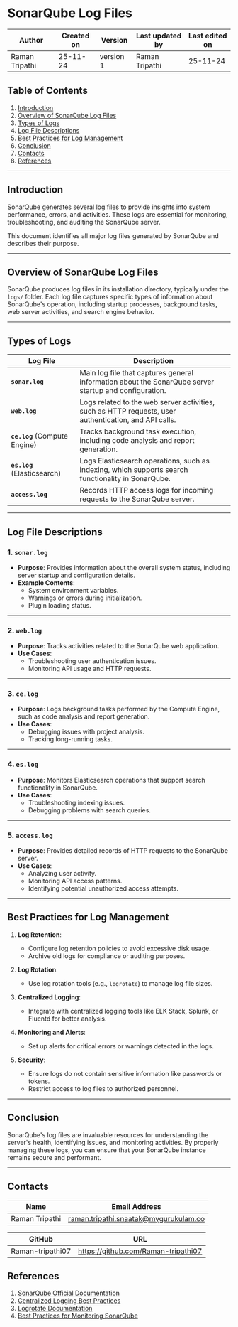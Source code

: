 # SonarQube Log Files

  | Author        | Created on | Version | Last updated by | Last edited on |
  |-------------|---------|-------------|-------------|---------|
  | Raman Tripathi | 25-11-24 | version 1 | Raman Tripathi | 25-11-24 |

## Table of Contents

1. [Introduction](#introduction)  
2. [Overview of SonarQube Log Files](#overview-of-sonarqube-log-files)  
3. [Types of Logs](#types-of-logs)  
4. [Log File Descriptions](#log-file-descriptions)  
5. [Best Practices for Log Management](#best-practices-for-log-management)  
6. [Conclusion](#conclusion)
7. [Contacts](#contacts) 
8. [References](#references)

---

## Introduction

SonarQube generates several log files to provide insights into system performance, errors, and activities. These logs are essential for monitoring, troubleshooting, and auditing the SonarQube server.

This document identifies all major log files generated by SonarQube and describes their purpose.

---

## Overview of SonarQube Log Files

SonarQube produces log files in its installation directory, typically under the `logs/` folder. Each log file captures specific types of information about SonarQube's operation, including startup processes, background tasks, web server activities, and search engine behavior.

---

## Types of Logs

| **Log File**             | **Description**                                                                 |
|---------------------------|---------------------------------------------------------------------------------|
| **`sonar.log`**           | Main log file that captures general information about the SonarQube server startup and configuration. |
| **`web.log`**             | Logs related to the web server activities, such as HTTP requests, user authentication, and API calls. |
| **`ce.log`** (Compute Engine) | Tracks background task execution, including code analysis and report generation.                 |
| **`es.log`** (Elasticsearch) | Logs Elasticsearch operations, such as indexing, which supports search functionality in SonarQube. |
| **`access.log`**          | Records HTTP access logs for incoming requests to the SonarQube server.                            |

---

## Log File Descriptions

### 1. **`sonar.log`**  
- **Purpose**: Provides information about the overall system status, including server startup and configuration details.  
- **Example Contents**:  
  - System environment variables.  
  - Warnings or errors during initialization.  
  - Plugin loading status.  

---

### 2. **`web.log`**  
- **Purpose**: Tracks activities related to the SonarQube web application.  
- **Use Cases**:  
  - Troubleshooting user authentication issues.  
  - Monitoring API usage and HTTP requests.  

---

### 3. **`ce.log`**  
- **Purpose**: Logs background tasks performed by the Compute Engine, such as code analysis and report generation.  
- **Use Cases**:  
  - Debugging issues with project analysis.  
  - Tracking long-running tasks.  

---

### 4. **`es.log`**  
- **Purpose**: Monitors Elasticsearch operations that support search functionality in SonarQube.  
- **Use Cases**:  
  - Troubleshooting indexing issues.  
  - Debugging problems with search queries.  

---

### 5. **`access.log`**  
- **Purpose**: Provides detailed records of HTTP requests to the SonarQube server.  
- **Use Cases**:  
  - Analyzing user activity.  
  - Monitoring API access patterns.  
  - Identifying potential unauthorized access attempts.  

---

## Best Practices for Log Management

1. **Log Retention**:  
   - Configure log retention policies to avoid excessive disk usage.  
   - Archive old logs for compliance or auditing purposes.  

2. **Log Rotation**:  
   - Use log rotation tools (e.g., `logrotate`) to manage log file sizes.  

3. **Centralized Logging**:  
   - Integrate with centralized logging tools like ELK Stack, Splunk, or Fluentd for better analysis.  

4. **Monitoring and Alerts**:  
   - Set up alerts for critical errors or warnings detected in the logs.  

5. **Security**:  
   - Ensure logs do not contain sensitive information like passwords or tokens.  
   - Restrict access to log files to authorized personnel.  

---

## Conclusion

SonarQube's log files are invaluable resources for understanding the server's health, identifying issues, and monitoring activities. By properly managing these logs, you can ensure that your SonarQube instance remains secure and performant.

---

## Contacts

| Name| Email Address      |
|-----|--------------------------|
| Raman Tripathi | raman.tripathi.snaatak@mygurukulam.co |

| GitHub | URL |
|----------|---------|
|  Raman-tripathi07  |  https://github.com/Raman-tripathi07 |


## References

1. [SonarQube Official Documentation](https://docs.sonarqube.org/)  
2. [Centralized Logging Best Practices](https://www.elastic.co/what-is/elk-stack)  
3. [Logrotate Documentation](https://linux.die.net/man/8/logrotate)  
4. [Best Practices for Monitoring SonarQube](https://www.sonarsource.com/)  

